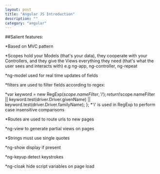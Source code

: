 ```yaml
---
layout: post
title: "Angular JS Introduction"
description: ""
category: "angular"
---
```


##Salient features:
>

*Based on MVC pattern

*Scopes hold your Models (that's your data), they cooperate with your Controllers, and they give the Views everything they need (that's what the user sees and interacts with) e.g ng-app, ng-controller, ng-repeat

*ng-model used for real time updates of fields

*filters are used to filter fields according to regex:
>
*var keyword = new RegExp($scope.nameFilter, 'i');
    return !$scope.nameFilter || keyword.test(driver.Driver.givenName) || keyword.test(driver.Driver.familyName);
};
*'i' is used in RegExp to perform case insensitive comparisons

*Routes are used to route urls to new pages

*ng-view to generate partial views on pages

*Strings must use single quotes

*ng-show display if present

*ng-keyup detect keystrokes

*ng-cloak hide script variables on page load
